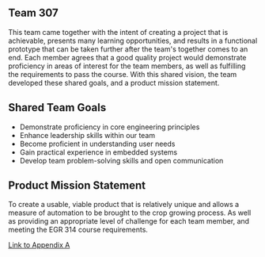 ## Team 307
This team came together with the intent of creating a project that is achievable, presents many learning opportunities, and results in a functional prototype that can be taken further after the team's together comes to an end. Each member agrees that a good quality project would demonstrate proficiency in areas of interest for the team members, as well as fulfilling the requirements to pass the course. With this shared vision, the team developed these shared goals, and a product mission statement.

## Shared Team Goals

- Demonstrate proficiency in core engineering principles
- Enhance leadership skills within our team
- Become proficient in understanding user needs
- Gain practical experience in embedded systems
- Develop team problem-solving skills and open communication

## Product Mission Statement

To create a usable, viable product that is relatively unique and allows a measure of automation to be brought to the crop growing process. As well as providing an appropriate level of challenge for each team member, and meeting the EGR 314 course requirements.

[Link to Appendix A](Team-Organization-AppendixA.md)
